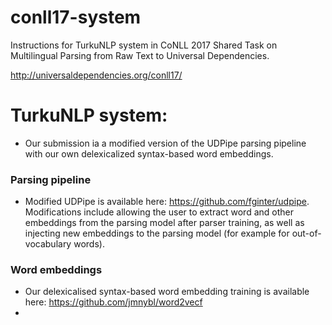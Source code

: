 # conll17-system
Instructions for TurkuNLP system in CoNLL 2017 Shared Task on Multilingual Parsing from Raw Text to Universal Dependencies.

http://universaldependencies.org/conll17/

# TurkuNLP system:
* Our submission ia a modified version of the UDPipe parsing pipeline with our own delexicalized syntax-based word embeddings.

### Parsing pipeline
* Modified UDPipe is available here: https://github.com/fginter/udpipe. Modifications include allowing the user to extract word and other embeddings from the parsing model after parser training, as well as injecting new embeddings to the parsing model (for example for out-of-vocabulary words).

### Word embeddings
* Our delexicalised syntax-based word embedding training is available here: https://github.com/jmnybl/word2vecf
* 
